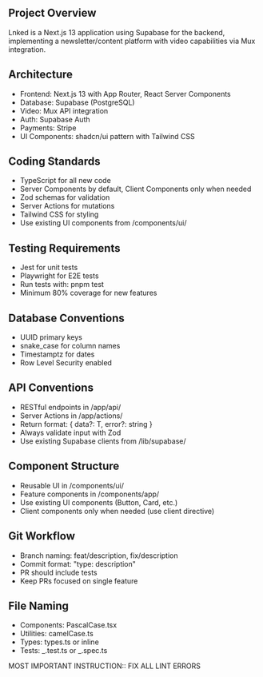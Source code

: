 ## Project Overview

Lnked is a Next.js 13 application using Supabase for the backend, implementing a newsletter/content platform with video capabilities via Mux integration.

## Architecture

- Frontend: Next.js 13 with App Router, React Server Components
- Database: Supabase (PostgreSQL)
- Video: Mux API integration
- Auth: Supabase Auth
- Payments: Stripe
- UI Components: shadcn/ui pattern with Tailwind CSS

## Coding Standards

- TypeScript for all new code
- Server Components by default, Client Components only when needed
- Zod schemas for validation
- Server Actions for mutations
- Tailwind CSS for styling
- Use existing UI components from /components/ui/

## Testing Requirements

- Jest for unit tests
- Playwright for E2E tests
- Run tests with: pnpm test
- Minimum 80% coverage for new features

## Database Conventions

- UUID primary keys
- snake_case for column names
- Timestamptz for dates
- Row Level Security enabled

## API Conventions

- RESTful endpoints in /app/api/
- Server Actions in /app/actions/
- Return format: { data?: T, error?: string }
- Always validate input with Zod
- Use existing Supabase clients from /lib/supabase/

## Component Structure

- Reusable UI in /components/ui/
- Feature components in /components/app/
- Use existing UI components (Button, Card, etc.)
- Client components only when needed (use client directive)

## Git Workflow

- Branch naming: feat/description, fix/description
- Commit format: "type: description"
- PR should include tests
- Keep PRs focused on single feature

## File Naming

- Components: PascalCase.tsx
- Utilities: camelCase.ts
- Types: types.ts or inline
- Tests: _.test.ts or _.spec.ts

MOST IMPORTANT INSTRUCTION:: FIX ALL LINT ERRORS

